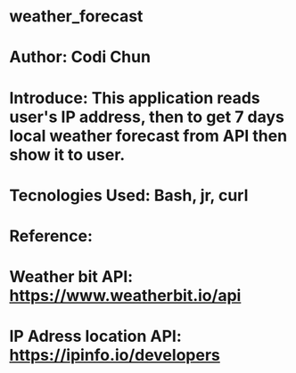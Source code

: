 # weather_forecast
# Author: Codi Chun

# Introduce: This application reads user's IP address, then to get 7 days local weather forecast from API then show it to user. 
# Tecnologies Used: Bash, jr, curl

# Reference: 
# Weather bit API: https://www.weatherbit.io/api
# IP Adress location API: https://ipinfo.io/developers
